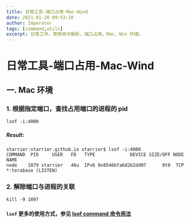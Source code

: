 ```yaml
---
title: 日常工具-端口占用-Mac-Wind
date: 2021-01-20 09:53:18
author: Imperater
tags: [command,utils]
excerpt: 日常工作，常用命令解析，端口占用，Mac，Win 环境。
---
```


# 日常工具-端口占用-Mac-Wind

## 一. Mac 环境

### 1. 根据指定端口，查找占用端口的进程的 pid

```shell script
lsof -i:4000
```

##### Result:

```shell script
starrier:starrier.github.io starrier$ lsof -i:4000
COMMAND  PID     USER   FD   TYPE             DEVICE SIZE/OFF NODE NAME
node    1879 starrier   46u  IPv6 0x8546bfa6d2b2dd07      0t0  TCP *:terabase (LISTEN)
```

### 2. 解除端口与进程的关联

```shell script
kill -9 1897
```

#### `lsof` 更多的使用方式，参见 [lsof command 命令用法]()

